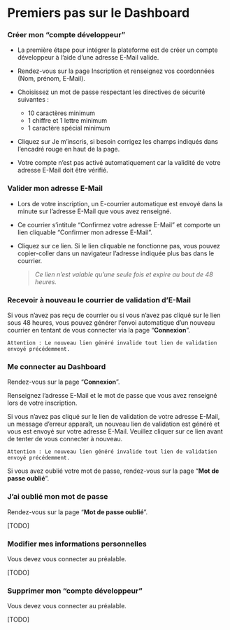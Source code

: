 # Premiers pas sur le Dashboard


### Créer mon “compte développeur”



* La première étape pour intégrer la plateforme est de créer un compte développeur à l’aide d’une adresse E-Mail valide.

 

* Rendez-vous sur la page Inscription et renseignez vos coordonnées (Nom, prénom, E-Mail).

 

* Choisissez un mot de passe respectant les directives de sécurité suivantes :

    - 10 caractères minimum 
    - 1 chiffre et 1 lettre minimum 
    - 1 caractère spécial minimum 
 

* Cliquez sur Je m’inscris, si besoin corrigez les champs indiqués dans l’encadré rouge en haut de la page.

 

* Votre compte n’est pas activé automatiquement car la validité de votre adresse E-Mail doit être vérifié.


### Valider mon adresse E-Mail



* Lors de votre inscription, un E-courrier automatique est envoyé dans la minute sur l’adresse E-Mail que vous avez renseigné.

 

* Ce courrier s’intitule “Confirmez votre adresse E-Mail” et comporte un lien cliquable “Confirmer mon adresse E-Mail”. 

 

* Cliquez sur ce lien. Si le lien cliquable ne fonctionne pas, vous pouvez copier-coller dans un navigateur l’adresse indiquée plus bas dans le courrier.
    > *Ce lien n’est valable qu’une seule fois et expire au bout de 48 heures.*


### Recevoir à nouveau le courrier de validation d’E-Mail



Si vous n’avez pas reçu de courrier ou si vous n’avez pas cliqué sur le lien sous 48 heures, vous pouvez générer l’envoi automatique d’un nouveau courrier en tentant de vous connecter via la page “**Connexion**”.

 
```
Attention : Le nouveau lien généré invalide tout lien de validation envoyé précédemment.
```


### Me connecter au Dashboard


Rendez-vous sur la page “**Connexion**”.

 

Renseignez l’adresse E-Mail et le mot de passe que vous avez renseigné lors de votre inscription.

 

Si vous n’avez pas cliqué sur le lien de validation de votre adresse E-Mail, un message d’erreur apparaît, un nouveau lien de validation est généré et vous est envoyé sur votre adresse E-Mail. Veuillez cliquer sur ce lien avant de tenter de vous connecter à nouveau.

 
```
Attention : Le nouveau lien généré invalide tout lien de validation envoyé précédemment.
```
 

Si vous avez oublié votre mot de passe, rendez-vous sur la page “**Mot de passe oublié**”.


### J’ai oublié mon mot de passe



Rendez-vous sur la page “**Mot de passe oublié**”.

[TODO]



### Modifier mes informations personnelles



Vous devez vous connecter au préalable.

[TODO]



### Supprimer mon “compte développeur”


Vous devez vous connecter au préalable.

[TODO]


